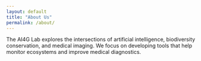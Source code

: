 ```yaml
---
layout: default
title: "About Us"
permalink: /about/
---
```


The AI4G Lab explores the intersections of artificial intelligence, biodiversity conservation, and medical imaging. We focus on developing tools that help monitor ecosystems and improve medical diagnostics.
